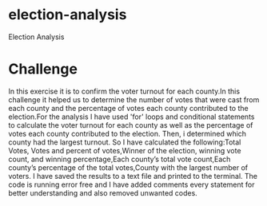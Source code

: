 # election-analysis
Election Analysis 
# Challenge
In this exercise it is to confirm the voter turnout for each county.In this challenge it helped us to determine the number of votes that were cast from each county and the percentage of votes each county contributed to the election.For the analysis I have used 'for' loops and conditional statements to calculate the voter turnout for each county as well as the percentage of votes each county contributed to the election. Then, i determined which county had the largest turnout. So I have calculated the following:Total Votes, Votes and percent of votes,Winner of the election, winning vote count, and winning percentage,Each county’s total vote count,Each county’s percentage of the total votes,County with the largest number of voters. 
I have saved the results to a text file and printed to the terminal. The code is running error free and I have added comments every statement for better understanding and also removed unwanted codes. 
